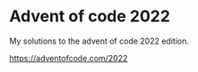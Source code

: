 # Advent of code 2022

My solutions to the advent of code 2022 edition.

https://adventofcode.com/2022

